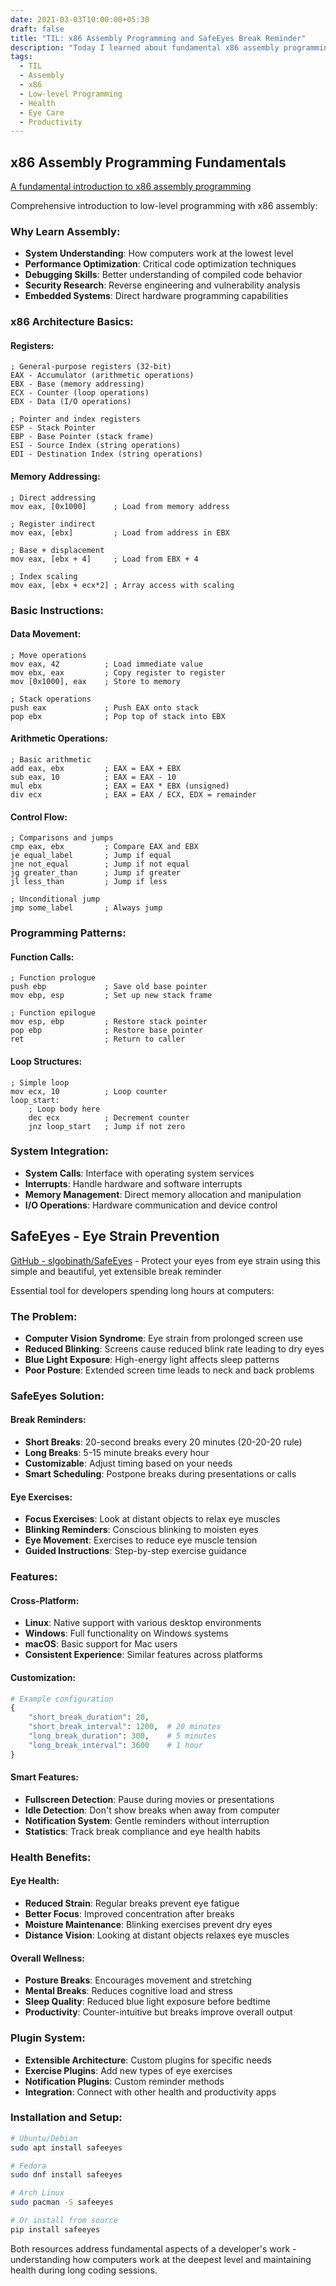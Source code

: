 ```yaml
---
date: 2021-03-03T10:00:00+05:30
draft: false
title: "TIL: x86 Assembly Programming and SafeEyes Break Reminder"
description: "Today I learned about fundamental x86 assembly programming concepts and SafeEyes, an extensible break reminder application to protect against eye strain during long coding sessions."
tags:
  - TIL
  - Assembly
  - x86
  - Low-level Programming
  - Health
  - Eye Care
  - Productivity
---
```


## x86 Assembly Programming Fundamentals

[A fundamental introduction to x86 assembly programming](https://www.nayuki.io/page/a-fundamental-introduction-to-x86-assembly-programming)

Comprehensive introduction to low-level programming with x86 assembly:

### Why Learn Assembly:
- **System Understanding**: How computers work at the lowest level
- **Performance Optimization**: Critical code optimization techniques
- **Debugging Skills**: Better understanding of compiled code behavior
- **Security Research**: Reverse engineering and vulnerability analysis
- **Embedded Systems**: Direct hardware programming capabilities

### x86 Architecture Basics:

#### **Registers:**
```assembly
; General-purpose registers (32-bit)
EAX - Accumulator (arithmetic operations)
EBX - Base (memory addressing)
ECX - Counter (loop operations)
EDX - Data (I/O operations)

; Pointer and index registers
ESP - Stack Pointer
EBP - Base Pointer (stack frame)
ESI - Source Index (string operations)
EDI - Destination Index (string operations)
```

#### **Memory Addressing:**
```assembly
; Direct addressing
mov eax, [0x1000]      ; Load from memory address

; Register indirect
mov eax, [ebx]         ; Load from address in EBX

; Base + displacement
mov eax, [ebx + 4]     ; Load from EBX + 4

; Index scaling
mov eax, [ebx + ecx*2] ; Array access with scaling
```

### Basic Instructions:

#### **Data Movement:**
```assembly
; Move operations
mov eax, 42          ; Load immediate value
mov ebx, eax         ; Copy register to register
mov [0x1000], eax    ; Store to memory

; Stack operations
push eax             ; Push EAX onto stack
pop ebx              ; Pop top of stack into EBX
```

#### **Arithmetic Operations:**
```assembly
; Basic arithmetic
add eax, ebx         ; EAX = EAX + EBX
sub eax, 10          ; EAX = EAX - 10
mul ebx              ; EAX = EAX * EBX (unsigned)
div ecx              ; EAX = EAX / ECX, EDX = remainder
```

#### **Control Flow:**
```assembly
; Comparisons and jumps
cmp eax, ebx         ; Compare EAX and EBX
je equal_label       ; Jump if equal
jne not_equal        ; Jump if not equal
jg greater_than      ; Jump if greater
jl less_than         ; Jump if less

; Unconditional jump
jmp some_label       ; Always jump
```

### Programming Patterns:

#### **Function Calls:**
```assembly
; Function prologue
push ebp             ; Save old base pointer
mov ebp, esp         ; Set up new stack frame

; Function epilogue
mov esp, ebp         ; Restore stack pointer
pop ebp              ; Restore base pointer
ret                  ; Return to caller
```

#### **Loop Structures:**
```assembly
; Simple loop
mov ecx, 10          ; Loop counter
loop_start:
    ; Loop body here
    dec ecx          ; Decrement counter
    jnz loop_start   ; Jump if not zero
```

### System Integration:
- **System Calls**: Interface with operating system services
- **Interrupts**: Handle hardware and software interrupts
- **Memory Management**: Direct memory allocation and manipulation
- **I/O Operations**: Hardware communication and device control

## SafeEyes - Eye Strain Prevention

[GitHub - slgobinath/SafeEyes](https://github.com/slgobinath/SafeEyes) - Protect your eyes from eye strain using this simple and beautiful, yet extensible break reminder

Essential tool for developers spending long hours at computers:

### The Problem:
- **Computer Vision Syndrome**: Eye strain from prolonged screen use
- **Reduced Blinking**: Screens cause reduced blink rate leading to dry eyes
- **Blue Light Exposure**: High-energy light affects sleep patterns
- **Poor Posture**: Extended screen time leads to neck and back problems

### SafeEyes Solution:

#### **Break Reminders:**
- **Short Breaks**: 20-second breaks every 20 minutes (20-20-20 rule)
- **Long Breaks**: 5-15 minute breaks every hour
- **Customizable**: Adjust timing based on your needs
- **Smart Scheduling**: Postpone breaks during presentations or calls

#### **Eye Exercises:**
- **Focus Exercises**: Look at distant objects to relax eye muscles
- **Blinking Reminders**: Conscious blinking to moisten eyes
- **Eye Movement**: Exercises to reduce eye muscle tension
- **Guided Instructions**: Step-by-step exercise guidance

### Features:

#### **Cross-Platform:**
- **Linux**: Native support with various desktop environments
- **Windows**: Full functionality on Windows systems
- **macOS**: Basic support for Mac users
- **Consistent Experience**: Similar features across platforms

#### **Customization:**
```python
# Example configuration
{
    "short_break_duration": 20,
    "short_break_interval": 1200,  # 20 minutes
    "long_break_duration": 300,    # 5 minutes
    "long_break_interval": 3600    # 1 hour
}
```

#### **Smart Features:**
- **Fullscreen Detection**: Pause during movies or presentations
- **Idle Detection**: Don't show breaks when away from computer
- **Notification System**: Gentle reminders without interruption
- **Statistics**: Track break compliance and eye health habits

### Health Benefits:

#### **Eye Health:**
- **Reduced Strain**: Regular breaks prevent eye fatigue
- **Better Focus**: Improved concentration after breaks
- **Moisture Maintenance**: Blinking exercises prevent dry eyes
- **Distance Vision**: Looking at distant objects relaxes eye muscles

#### **Overall Wellness:**
- **Posture Breaks**: Encourages movement and stretching
- **Mental Breaks**: Reduces cognitive load and stress
- **Sleep Quality**: Reduced blue light exposure before bedtime
- **Productivity**: Counter-intuitive but breaks improve overall output

### Plugin System:
- **Extensible Architecture**: Custom plugins for specific needs
- **Exercise Plugins**: Add new types of eye exercises
- **Notification Plugins**: Custom reminder methods
- **Integration**: Connect with other health and productivity apps

### Installation and Setup:
```bash
# Ubuntu/Debian
sudo apt install safeeyes

# Fedora
sudo dnf install safeeyes

# Arch Linux
sudo pacman -S safeeyes

# Or install from source
pip install safeeyes
```

Both resources address fundamental aspects of a developer's work - understanding how computers work at the deepest level and maintaining health during long coding sessions.